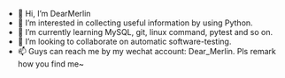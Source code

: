 - 👋 Hi, I’m DearMerlin
- 👀 I’m interested in collecting useful information by using Python.
- 🌱 I’m currently learning MySQL, git, linux command, pytest and so on.
- 💞️ I’m looking to collaborate on automatic software-testing.
- 📫 Guys can reach me by my wechat account: Dear_Merlin. Pls remark how you find me~
